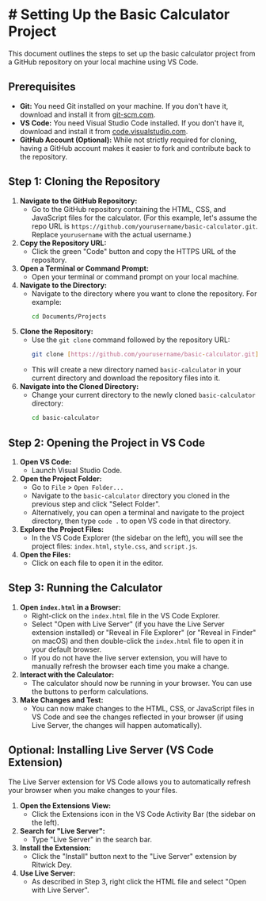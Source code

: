 # # Setting Up the Basic Calculator Project

This document outlines the steps to set up the basic calculator project from a GitHub repository on your local machine using VS Code.

## Prerequisites

* **Git:** You need Git installed on your machine. If you don't have it, download and install it from [git-scm.com](https://git-scm.com/downloads).
* **VS Code:** You need Visual Studio Code installed. If you don't have it, download and install it from [code.visualstudio.com](https://code.visualstudio.com/).
* **GitHub Account (Optional):** While not strictly required for cloning, having a GitHub account makes it easier to fork and contribute back to the repository.

## Step 1: Cloning the Repository

1.  **Navigate to the GitHub Repository:**
    * Go to the GitHub repository containing the HTML, CSS, and JavaScript files for the calculator. (For this example, let's assume the repo URL is `https://github.com/yourusername/basic-calculator.git`. Replace `yourusername` with the actual username.)
2.  **Copy the Repository URL:**
    * Click the green "Code" button and copy the HTTPS URL of the repository.
3.  **Open a Terminal or Command Prompt:**
    * Open your terminal or command prompt on your local machine.
4.  **Navigate to the Directory:**
    * Navigate to the directory where you want to clone the repository. For example:
        ```bash
        cd Documents/Projects
        ```
5.  **Clone the Repository:**
    * Use the `git clone` command followed by the repository URL:
        ```bash
        git clone [https://github.com/yourusername/basic-calculator.git](https://github.com/yourusername/basic-calculator.git)
        ```
    * This will create a new directory named `basic-calculator` in your current directory and download the repository files into it.
6.  **Navigate into the Cloned Directory:**
    * Change your current directory to the newly cloned `basic-calculator` directory:
        ```bash
        cd basic-calculator
        ```

## Step 2: Opening the Project in VS Code

1.  **Open VS Code:**
    * Launch Visual Studio Code.
2.  **Open the Project Folder:**
    * Go to `File` > `Open Folder...`
    * Navigate to the `basic-calculator` directory you cloned in the previous step and click "Select Folder".
    * Alternatively, you can open a terminal and navigate to the project directory, then type `code .` to open VS code in that directory.
3.  **Explore the Project Files:**
    * In the VS Code Explorer (the sidebar on the left), you will see the project files: `index.html`, `style.css`, and `script.js`.
4.  **Open the Files:**
    * Click on each file to open it in the editor.

## Step 3: Running the Calculator

1.  **Open `index.html` in a Browser:**
    * Right-click on the `index.html` file in the VS Code Explorer.
    * Select "Open with Live Server" (if you have the Live Server extension installed) or "Reveal in File Explorer" (or "Reveal in Finder" on macOS) and then double-click the `index.html` file to open it in your default browser.
    * If you do not have the live server extension, you will have to manually refresh the browser each time you make a change.
2.  **Interact with the Calculator:**
    * The calculator should now be running in your browser. You can use the buttons to perform calculations.
3.  **Make Changes and Test:**
    * You can now make changes to the HTML, CSS, or JavaScript files in VS Code and see the changes reflected in your browser (if using Live Server, the changes will happen automatically).

## Optional: Installing Live Server (VS Code Extension)

The Live Server extension for VS Code allows you to automatically refresh your browser when you make changes to your files.

1.  **Open the Extensions View:**
    * Click the Extensions icon in the VS Code Activity Bar (the sidebar on the left).
2.  **Search for "Live Server":**
    * Type "Live Server" in the search bar.
3.  **Install the Extension:**
    * Click the "Install" button next to the "Live Server" extension by Ritwick Dey.
4.  **Use Live Server:**
    * As described in Step 3, right click the HTML file and select "Open with Live Server".

